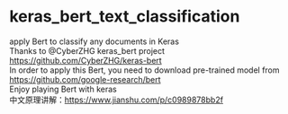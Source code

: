# keras_bert_text_classification
apply Bert to classify any documents in Keras<br>
Thanks to @CyberZHG keras_bert project https://github.com/CyberZHG/keras-bert<br>
In order to apply this Bert, you need to download pre-trained model from https://github.com/google-research/bert<br>
Enjoy playing Bert with keras<br>
中文原理讲解：https://www.jianshu.com/p/c0989878bb2f
